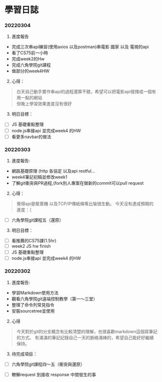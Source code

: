 # 學習日誌
### 20220304
1. 進度報告
* 完成三次串api練習(使用axios 以及postman)串電影 國家 以及 電視的api
* 看了CS75前一小時
* 完成week2的Hw
* 完成六角學院git課程
* 做部分的week4HW
2. 心得：
>白天自己動手實作串api的過程還算不錯，希望可以把電影api發揮成一個有用一點的網站   
但晚上學習效果進度沒有很好  
3. 明日目標：
- [ ] JS 基礎重點整理
- [ ] node.js串接api 並完成week4 的HW
- [ ] 看更多navbar的做法

### 20220303
1. 進度報告:
* 網路基礎原理 (http 各協定 以及api restful...
* week4筆記初稿並修改week1 
* 了解git衝突與PR過程,(fork別人專案在做新的commit可以pull request
2. 心得：
> 覺得api是販賣機 以及TCP/IP傳紙條等比喻很生動。
> 今天沒有達成預期的進度：（
- [ ] 六角學院git課程五（還原）
3. 明日目標：
- [ ] 看推薦的CS75課(1.5hr)
- [ ] week2 JS hw finish
- [ ] JS 基礎重點整理
- [ ] node.js串接api 並完成week4 的HW

### 20220302 
1. 進度報告:
* 學習Markdown使用方法
* 觀看六角學院git遠端控制教學（第一～三堂）
* 整理了命令列常見指令
* 安裝sourcetree並使用

2. 心得
> 今天對於git的分支概念有比較清楚的理解，也很喜歡markdown這個寫筆記的方式。
> 有滿滿的筆記記錄自己一天的脈絡滿棒的，希望自己能好好繼續保持。


3. 待完成項目：
- [ ] 六角學院git課程四～五（衝突與還原）
- [ ] 瞭解request 到接收 response 中間發生的事

